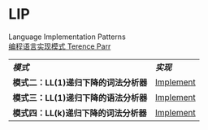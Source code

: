 # LIP
Language Implementation Patterns </br>
[编程语言实现模式 Terence Parr](https://book.douban.com/subject/10482195/)
<table>
<tbody>

<tr>
	<td>
		<em><b>模式</b></em>
	</td>
	<td>
		<em><b>实现</b></em>
	</td>
</tr>

<tr>
	<td>
		<b>模式二：LL(1)递归下降的词法分析器</b>
	</td>
	<td>
		<a href="https://github.com/fwensen/LIP/tree/master/LanguageImplementPatterns/src/com/vincent/pattern2">Implement</a>
	</td>
</tr>
<tr>
	<td>
		<b>模式三：LL(1)递归下降的语法分析器</b>
	</td>
	<td>
		<a href="https://github.com/fwensen/LIP/tree/master/LanguageImplementPatterns/src/com/vincent/pattern3">Implement</a>
	</td>
</tr>
<tr>
	<td>
		<b>模式四：LL(k)递归下降的词法分析器</b>
	</td>
	<td>
		<a href="https://github.com/fwensen/LIP/tree/master/LanguageImplementPatterns/src/com/vincent/pattern2">Implement</a>
	</td>
</tr>
</tbody>
</table>
